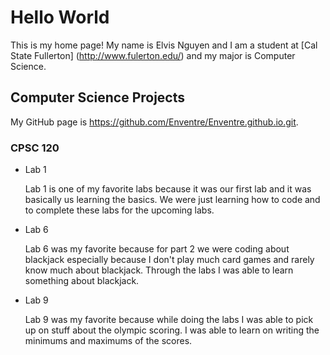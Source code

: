 # Hello World

This is my home page! My name is Elvis Nguyen and I am a student at [Cal State Fullerton] (http://www.fulerton.edu/) and my major is Computer Science.

## Computer Science Projects

My GitHub page is https://github.com/Enventre/Enventre.github.io.git.

### CPSC 120

* Lab 1

    Lab 1 is one of my favorite labs because it was our first lab and it was basically us learning the basics. We were just learning how to code and to complete these labs for the upcoming labs. 

* Lab 6

    Lab 6 was my favorite because for part 2 we were coding about blackjack especially because I don't play much card games and rarely know much about blackjack. Through the labs I was able to learn something about blackjack.

* Lab 9

    Lab 9 was my favorite because while doing the labs I was able to pick up on stuff about the olympic scoring. I was able to learn on writing the minimums and maximums of the scores.
